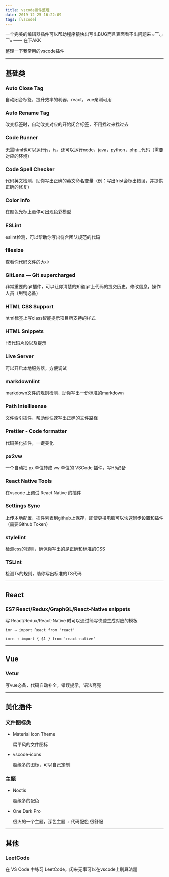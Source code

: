 ```yaml
---
title: vscode插件整理
date: 2019-12-25 16:22:09
tags: [vscode]
---
```


一个完美的编辑器插件可以帮助程序猿快出写出BUG而且表面看不出问题来 ๑乛◡乛๑     —— 在下AKK
<!-- more -->

整理一下我常用的vscode插件

------

## 基础类

### Auto Close Tag

自动闭合标签，提升效率的利器，react，vue亲测可用

### Auto Rename Tag

改变标签时，自动改变对应的开始闭合标签，不用找过来找过去

### Code Runner

无需html也可以运行js，ts。还可以运行node，java，python，php...代码（需要对应的环境）

### Code Spell Checker

代码英文检测，助你写出正确的英文命名变量（例：写出frist会标出错误，并提供正确的修复）

### Color Info

在颜色光标上悬停可出现色彩模型

### ESLint

eslint检测，可以帮助你写出符合团队规范的代码

### filesize

查看你代码文件的大小

### GitLens — Git supercharged

非常重要的git插件，可以让你清楚的知道git上代码的提交历史，修改信息，操作人员（甩锅必备）

### HTML CSS Support

html标签上写class智能提示项目所支持的样式

### HTML Snippets

H5代码片段以及提示

### Live Server

可以开启本地服务器，方便调试

### markdownlint

markdown文件的规则检测，助你写出一份标准的markdown

### Path Intellisense

文件索引插件，帮助你快速写出正确的文件路径

### Prettier - Code formatter

代码美化插件，一键美化

### px2vw

一个自动把 px 单位转成 vw 单位的 VSCode 插件，写H5必备

### React Native Tools

在vscode 上调试 React Native 的插件

### Settings Sync

上传本地配置，插件列表到github上保存，即使更换电脑可以快速同步设置和插件（需要Github Token）

### stylelint

检测css的规则，确保你写出的是正确和标准的CSS

### TSLint

检测Ts的规则，助你写出标准的TS代码

------

## React

### ES7 React/Redux/GraphQL/React-Native snippets

写 React/Redux/React-Native 时可以通过简写快速生成对应的模板

`imr → import React from 'react'`

`imrn → import { $1 } from 'react-native'`

------

## Vue

### Vetur

写vue必备，代码自动补全，错误提示，语法高亮

------

## 美化插件

### 文件图标类

- Material Icon Theme

  扁平风的文件图标

- vscode-icons

  超级多的图标，可以自己定制

### 主题

- Noctis

  超级多的配色

- One Dark Pro

  很火的一个主题，深色主题 + 代码配色 很舒服

------

## 其他

### LeetCode

在 VS Code 中练习 LeetCode，闲来无事可以在vscode上刷算法题
